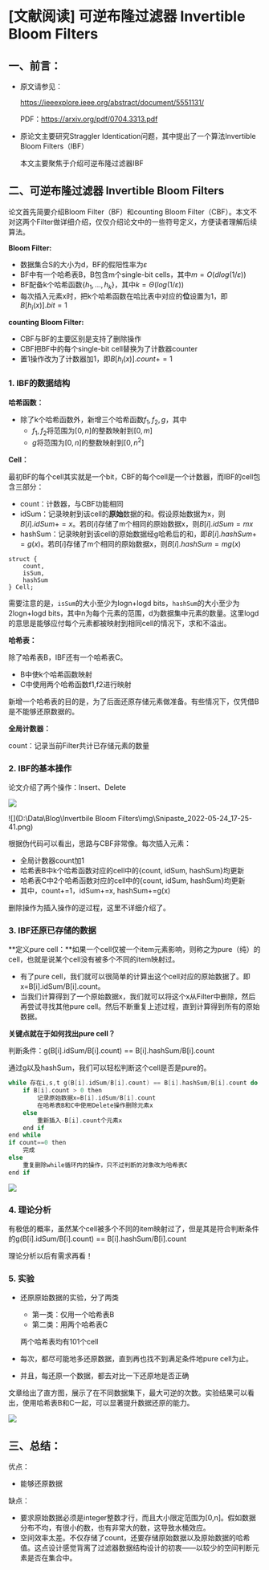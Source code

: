 # [文献阅读] 可逆布隆过滤器 Invertible Bloom Filters

## 一、前言：

- 原文请参见：

	https://ieeexplore.ieee.org/abstract/document/5551131/

	PDF：https://arxiv.org/pdf/0704.3313.pdf

- 原论文主要研究Straggler Identication问题，其中提出了一个算法Invertible Bloom Filters（IBF）

	本文主要聚焦于介绍可逆布隆过滤器IBF



## 二、可逆布隆过滤器 Invertible Bloom Filters

论文首先简要介绍Bloom Filter（BF）和counting Bloom Filter（CBF）。本文不对这两个Filter做详细介绍，仅仅介绍论文中的一些符号定义，方便读者理解后续算法。

**Bloom Filter:**

- 数据集合S的大小为d，BF的假阳性率为$\varepsilon$
- BF中有一个哈希表B，B包含m个single-bit cells，其中$m=O(dlog(1/\varepsilon))$
- BF配备k个哈希函数$\{h_{1},...,h_{k}\}$，其中$k=\Theta(log(1/\varepsilon))$
- 每次插入元素x时，把k个哈希函数在哈比表中对应的**位**设置为1，即$B[h_{i}(x)].bit=1$

**counting Bloom Filter:**

- CBF与BF的主要区别是支持了删除操作
- CBF把BF中的每个single-bit cell替换为了计数器counter
- 置1操作改为了计数器加1，即$B[h_{i}(x)].count+=1$



### 1. IBF的数据结构

**哈希函数：**

- 除了k个哈希函数外，新增三个哈希函数$f_1,f_2,g$，其中
	- $f_1,f_2$将范围为$[0,n]$的整数映射到$[0,m]$
	- $g$将范围为$[0,n]$的整数映射到$[0,n^2]$



**Cell：**

最初BF的每个cell其实就是一个bit，CBF的每个cell是一个计数器，而IBF的cell包含三部分：

- count：计数器，与CBF功能相同
- idSum：记录映射到该cell的**原始**数据的和。假设原始数据为x，则$B[i].idSum+=x$。若$B[i]$存储了m个相同的原始数据x，则$B[i].idSum=mx$
- hashSum：记录映射到该cell的原始数据经g哈希后的和，即$B[i].hashSum+=g(x)$。若$B[i]$存储了m个相同的原始数据x，则$B[i].hashSum=mg(x)$

```
struct {
	count,
	isSum,
	hashSum
} Cell;
```

需要注意的是，`isSum`的大小至少为logn+logd bits，`hashSum`的大小至少为2logn+logd bits，其中n为每个元素的范围，d为数据集中元素的数量。这里logd的意思是能够应付每个元素都被映射到相同cell的情况下，求和不溢出。



**哈希表：**

除了哈希表B，IBF还有一个哈希表C。

- B中使k个哈希函数映射
- C中使用两个哈希函数f1,f2进行映射

新增一个哈希表的目的是，为了后面还原存储元素做准备。有些情况下，仅凭借B是不能够还原数据的。



**全局计数器：**

count：记录当前Filter共计已存储元素的数量





### 2. IBF的基本操作

论文介绍了两个操作：Insert、Delete

![](.\img\Snipaste_2022-05-24_15-47-19.png)

![](D:\Data\Blog\Invertbile Bloom Filters\img\Snipaste_2022-05-24_17-25-41.png)

根据伪代码可以看出，思路与CBF非常像。每次插入元素：

- 全局计数器count加1
- 哈希表B中k个哈希函数对应的cell中的{count, idSum, hashSum}均更新
- 哈希表C中2个哈希函数对应的cell中的{count, idSum, hashSum}均更新
- 其中，count+=1，idSum+=x, hashSum+=g(x)

删除操作为插入操作的逆过程，这里不详细介绍了。



### 3. IBF还原已存储的数据

**定义pure cell：**如果一个cell仅被一个item元素影响，则称之为pure（纯）的cell，也就是说某个cell没有被多个不同的item映射过。

- 有了pure cell，我们就可以很简单的计算出这个cell对应的原始数据了。即x=B[i].idSum/B[i].count。
- 当我们计算得到了一个原始数据x，我们就可以将这个x从Filter中删除，然后再尝试寻找其他pure cell。然后不断重复上述过程，直到计算得到所有的原始数据。



**关键点就在于如何找出pure cell？**

判断条件：g(B[i].idSum/B[i].count) == B[i].hashSum/B[i].count

通过g以及hashSum，我们可以轻松判断这个cell是否是pure的。

```c
while 存在i,s,t g(B[i].idSum/B[i].count) == B[i].hashSum/B[i].count do
    if B[i].count > 0 then
        记录原始数据x=B[i].idSum/B[i].count
        在哈希表B和C中使用Delete操作删除元素x
    else
        重新插入-B[i].count个元素x
    end if
end while
if count==0 then
    完成
else
    重复删除while循环内的操作，只不过判断的对象改为哈希表C
end if
```

![](.\img\Snipaste_2022-05-24_16-10-42.png)



### 4. 理论分析

有极低的概率，虽然某个cell被多个不同的item映射过了，但是其是符合判断条件的g(B[i].idSum/B[i].count) == B[i].hashSum/B[i].count

理论分析以后有需求再看！



### 5. 实验

- 还原原始数据的实验，分了两类

	- 第一类：仅用一个哈希表B
	- 第二类：用两个哈希表C

	两个哈希表均有101个cell

- 每次，都尽可能地多还原数据，直到再也找不到满足条件地pure cell为止。

- 并且，每还原一个数据，都去对比一下还原地是否正确



文章给出了直方图，展示了在不同数据集下，最大可逆的次数。实验结果可以看出，使用哈希表B和C一起，可以显著提升数据还原的能力。

![](.\img\Snipaste_2022-05-24_16-45-02.png)



## 三、总结：

优点：

- 能够还原数据



缺点：

- 要求原始数据必须是integer整数才行，而且大小限定范围为[0,n]。假如数据分布不均，有很小的数，也有非常大的数，这导致水桶效应。
- 空间效率太差。不仅存储了count，还要存储原始数据以及原始数据的哈希值。这点设计感觉背离了过滤器数据结构设计的初衷——以较少的空间判断元素是否在集合中。